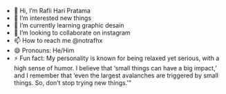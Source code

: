 - 👋 Hi, I’m Rafli Hari Pratama
- 👀 I’m interested new things
- 🌱 I’m currently learning graphic desain
- 💞️ I’m looking to collaborate on instagram
- 📫 How to reach me @notrafhx
- 😄 Pronouns: He/Him
- ⚡ Fun fact: My personality is known for being relaxed yet serious, with a high sense of humor.
               I believe that ‘small things can have a big impact,’ and I remember that
               ‘even the largest avalanches are triggered by small things. So, don’t stop trying new things.’”

<!---
RafhX/RafhX is a ✨ special ✨ repository because its `README.md` (this file) appears on your GitHub profile.
You can click the Preview link to take a look at your changes.
--->
